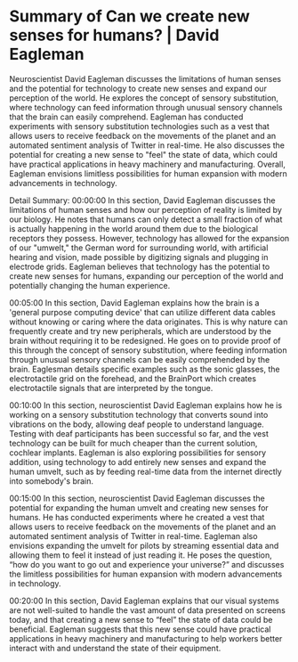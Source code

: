 # Summary of Can we create new senses for humans? | David Eagleman

Neuroscientist David Eagleman discusses the limitations of human senses and the potential for technology to create new senses and expand our perception of the world. He explores the concept of sensory substitution, where technology can feed information through unusual sensory channels that the brain can easily comprehend. Eagleman has conducted experiments with sensory substitution technologies such as a vest that allows users to receive feedback on the movements of the planet and an automated sentiment analysis of Twitter in real-time. He also discusses the potential for creating a new sense to "feel" the state of data, which could have practical applications in heavy machinery and manufacturing. Overall, Eagleman envisions limitless possibilities for human expansion with modern advancements in technology.

Detail Summary: 
00:00:00
In this section, David Eagleman discusses the limitations of human senses and how our perception of reality is limited by our biology. He notes that humans can only detect a small fraction of what is actually happening in the world around them due to the biological receptors they possess. However, technology has allowed for the expansion of our "umwelt," the German word for surrounding world, with artificial hearing and vision, made possible by digitizing signals and plugging in electrode grids. Eagleman believes that technology has the potential to create new senses for humans, expanding our perception of the world and potentially changing the human experience.

00:05:00
In this section, David Eagleman explains how the brain is a 'general purpose computing device' that can utilize different data cables without knowing or caring where the data originates. This is why nature can frequently create and try new peripherals, which are understood by the brain without requiring it to be redesigned. He goes on to provide proof of this through the concept of sensory substitution, where feeding information through unusual sensory channels can be easily comprehended by the brain. Eaglesman details specific examples such as the sonic glasses, the electrotactile grid on the forehead, and the BrainPort which creates electrotactile signals that are interpreted by the tongue.

00:10:00
In this section, neuroscientist David Eagleman explains how he is working on a sensory substitution technology that converts sound into vibrations on the body, allowing deaf people to understand language. Testing with deaf participants has been successful so far, and the vest technology can be built for much cheaper than the current solution, cochlear implants. Eagleman is also exploring possibilities for sensory addition, using technology to add entirely new senses and expand the human umvelt, such as by feeding real-time data from the internet directly into somebody's brain.

00:15:00
In this section, neuroscientist David Eagleman discusses the potential for expanding the human umvelt and creating new senses for humans. He has conducted experiments where he created a vest that allows users to receive feedback on the movements of the planet and an automated sentiment analysis of Twitter in real-time. Eagleman also envisions expanding the umvelt for pilots by streaming essential data and allowing them to feel it instead of just reading it. He poses the question, “how do you want to go out and experience your universe?” and discusses the limitless possibilities for human expansion with modern advancements in technology.

00:20:00
In this section, David Eagleman explains that our visual systems are not well-suited to handle the vast amount of data presented on screens today, and that creating a new sense to “feel” the state of data could be beneficial. Eagleman suggests that this new sense could have practical applications in heavy machinery and manufacturing to help workers better interact with and understand the state of their equipment.

